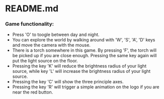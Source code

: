 # README.md

### Game functionality:
- Press 'O' to toogle between day and night.
- You can explore the world by walking around with 'W', 'S', 'A', 'D' keys and move the camera with the mouse.
- There is a torch somewhere in this game. By pressing 'F', the torch will be picked up if you are close enough. Pressing the same key again will put the light source on the floor.
- Pressing the key 'K' will reduce the brightness radius of your light source, while key 'L' will increase the brightness radius of your light source. 
- Pressing the key 'C' will show the three principle axes.
- Pressing the key 'R' will trigger a simple animation on the logo if you are near the red button.
